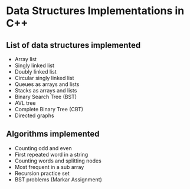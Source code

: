 # Data Structures Implementations in C++

## List of data structures implemented

- Array list
- Singly linked list
- Doubly linked list
- Circular singly linked list
- Queues as arrays and lists
- Stacks as arrays and lists
- Binary Search Tree (BST)
- AVL tree
- Complete Binary Tree (CBT)
- Directed graphs

## Algorithms implemented

- Counting odd and even
- First repeated word in a string
- Counting words and splitting nodes
- Most frequent in a sub array
- Recursion practice set
- BST problems (Markar Assignment)
